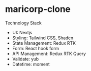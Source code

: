 # maricorp-clone

Technology Stack
- UI: Nextjs
- Styling: Tailwind CSS, Shadcn
- State Management: Redux RTK
- Form: React hook form
- API Management: Redux RTK Query
- Validate: yub
- Datetime: moment